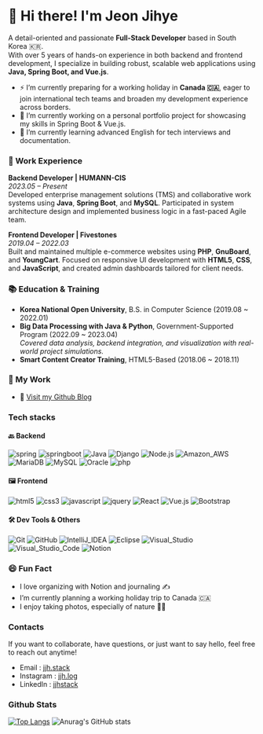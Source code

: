 # 👋 Hi there! I'm Jeon Jihye

A detail-oriented and passionate **Full-Stack Developer** based in South Korea 🇰🇷.  
With over 5 years of hands-on experience in both backend and frontend development, I specialize in building robust, scalable web applications using **Java, Spring Boot, and Vue.js**.

- ⚡ I’m currently preparing for a working holiday in **Canada 🇨🇦**, eager to join international tech teams and broaden my development experience across borders.
- 🔭 I’m currently working on a personal portfolio project for showcasing my skills in Spring Boot & Vue.js.
- 🌱 I’m currently learning advanced English for tech interviews and documentation.

<!--
Here are some ideas to get you started:

- 🔭 I’m currently working on ...
- 🌱 I’m currently learning ...
- 👯 I’m looking to collaborate on ...
- 🤔 I’m looking for help with ...
- 💬 Ask me about ...
- 📫 How to reach me: ...
- 😄 Pronouns: ...
- ⚡ Fun fact: ...
-->



### 💼 Work Experience

**Backend Developer | HUMANN-CIS**  
_2023.05 – Present_  
Developed enterprise management solutions (TMS) and collaborative work systems using **Java**, **Spring Boot**, and **MySQL**. Participated in system architecture design and implemented business logic in a fast-paced Agile team.

**Frontend Developer | Fivestones**  
_2019.04 – 2022.03_  
Built and maintained multiple e-commerce websites using **PHP**, **GnuBoard**, and **YoungCart**. Focused on responsive UI development with **HTML5**, **CSS**, and **JavaScript**, and created admin dashboards tailored for client needs.



### 📚 Education & Training
- **Korea National Open University**, B.S. in Computer Science (2019.08 ~ 2022.01)  
- **Big Data Processing with Java & Python**, Government-Supported Program (2022.09 ~ 2023.04)  
  _Covered data analysis, backend integration, and visualization with real-world project simulations._
- **Smart Content Creator Training**, HTML5-Based (2018.06 ~ 2018.11)



### 🔗 My Work

- 📘 [Visit my Github Blog](https://jjhStack.github.io)



### Tech stacks
#### 🔙 Backend
![spring](http://img.shields.io/badge/-spring-6DB33F?style=for-the-badge&logo=spring&logoColor=white)
![springboot](http://img.shields.io/badge/-springboot-6DB33F?style=for-the-badge&logo=springboot&logoColor=white)
![Java](http://img.shields.io/badge/-Java-ED8B00?style=for-the-badge&logo=java&logoColor=white)
![Django](http://img.shields.io/badge/-Django-092E20?style=for-the-badge&logo=django&logoColor=white)
![Node.js](http://img.shields.io/badge/-Node.js-43853D?style=for-the-badge&logo=node.js&logoColor=white)
![Amazon_AWS](http://img.shields.io/badge/-Amazon_AWS-232F3E?style=for-the-badge&logo=amazon-aws&logoColor=white)
![MariaDB](http://img.shields.io/badge/-MariaDB-003545?style=for-the-badge&logo=mariadb&logoColor=white)
![MySQL](http://img.shields.io/badge/-MySQL-005C84?style=for-the-badge&logo=mysql&logoColor=white)
![Oracle](http://img.shields.io/badge/-Oracle-F80000?style=for-the-badge&logo=Oracle&logoColor=white)
![php](http://img.shields.io/badge/-php-777BB4?style=for-the-badge&logo=php&logoColor=white)

#### 🖼️ Frontend
![html5](http://img.shields.io/badge/-html5-E34F26?style=for-the-badge&logo=html5&logoColor=white)
![css3](http://img.shields.io/badge/-css3-1572B6?style=for-the-badge&logo=css3&logoColor=white)
![javascript](http://img.shields.io/badge/-javascript-F7DF1E?style=for-the-badge&logo=javascript&logoColor=white)
![jquery](http://img.shields.io/badge/-jquery-0769AD?style=for-the-badge&logo=jquery&logoColor=white)
![React](http://img.shields.io/badge/-React-20232A?style=for-the-badge&logo=react&logoColor=61DAFB)
![Vue.js](http://img.shields.io/badge/-Vue.js-35495E?style=for-the-badge&logo=vuedotjs&logoColor=4FC08D)
![Bootstrap](http://img.shields.io/badge/-Bootstrap-563D7C?style=for-the-badge&logo=Bootstrap&logoColor=white)

#### 🛠️ Dev Tools & Others
![Git](https://img.shields.io/badge/GIT-E44C30?style=for-the-badge&logo=git&logoColor=white)
![GitHub](http://img.shields.io/badge/-github-181717?style=for-the-badge&logo=github&logoColor=white)
![IntelliJ_IDEA](http://img.shields.io/badge/-IntelliJ_IDEA-000000?style=for-the-badge&logo=intellij-idea&logoColor=white)
![Eclipse](http://img.shields.io/badge/-Eclipse-2C2255?style=for-the-badge&logo=eclipse&logoColor=white)
![Visual_Studio](http://img.shields.io/badge/-Visual_Studio-5C2D91?style=for-the-badge&logo=visual%20studio&logoColor=white)
![Visual_Studio_Code](http://img.shields.io/badge/-Visual_Studio_Code-0078D4?style=for-the-badge&logo=visual%20studio%20code&logoColor=white)
![Notion](https://img.shields.io/badge/Notion-000000?style=for-the-badge&logo=notion&logoColor=white)



### 😄 Fun Fact
- I love organizing with Notion and journaling ✍️
- I’m currently planning a working holiday trip to Canada 🇨🇦
- I enjoy taking photos, especially of nature 🌿📸



### Contacts
If you want to collaborate, have questions, or just want to say hello, feel free to reach out anytime!
- Email : [jjh.stack](mailto:jjh.stack@gmail.com)
- Instagram : [jjh.log](https://www.instagram.com/jjh.log/)
- LinkedIn : [jjhstack](www.linkedin.com/in/jjhstack)



### Github Stats
[![Top Langs](https://github-readme-stats.vercel.app/api/top-langs/?username=jjhStack&layout=compact)](https://github.com/anuraghazra/github-readme-stats)
![Anurag's GitHub stats](https://github-readme-stats.vercel.app/api?username=jjhStack&hide=contribs,prs&show_icons=true&theme=graywhite)

